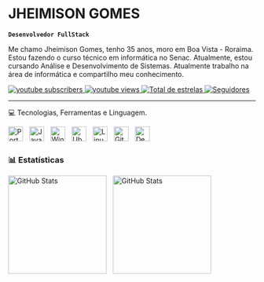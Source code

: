 # JHEIMISON GOMES 

**`Desenvolvedor FullStack`**

Me chamo Jheimison Gomes, tenho 35 anos, moro em Boa Vista - Roraima. Estou fazendo o curso técnico em informática no Senac. Atualmente, estou cursando Análise e Desenvolvimento de Sistemas. Atualmente trabalho na área de informática e compartilho meu conhecimento.
<p align="left">
    <a href="https://www.youtube.com/@?sub_confirmation=1">
        <img 
            alt="youtube subscribers" 
            title="Inscreva-se no meu canal" 
            src="https://custom-icon-badges.demolab.com/youtube/channel/subscribers/UCo-gJ8RnTn5akHqHvO55DVA?color=%23E05D44&label=Inscreva-se&logo=video&logoColor=white&style=for-the-badge&labelColor=CE4630"
        />
    </a>
    <a href="https://www.youtube.com/">
        <img 
            alt="youtube views" 
            title="Vizualizações no YouTube" 
            src="https://custom-icon-badges.demolab.com/youtube/channel/views/UCo-gJ8RnTn5akHqHvO55DVA?color=%23E1AD0E&logo=eye&logoColor=white&style=for-the-badge&labelColor=C79600"
        />
    </a> 
    <a href="https://github.com/jheimison10?tab=repositories&sort=stargazers">
        <img 
            alt="Total de estrelas" 
            title="Total de estrelas GitHub" 
            src="https://custom-icon-badges.demolab.com/github/stars/Larissakich?color=55960c&style=for-the-badge&labelColor=488207&logo=star&label=estrelas"
        />
    </a>
    <a href="https://github.com/jheimison10?tab=followers">
        <img 
            alt="Seguidores" 
            title="Me siga no GitHub" 
            src="https://custom-icon-badges.demolab.com/github/followers/Larissakich?color=236ad3&labelColor=1155ba&style=for-the-badge&logo=github&label=Seguidores&logoColor=white"
        />
    </a>
</p>

---

💻 Tecnologias, Ferramentas e Linguagem.


<img 
align="left" 
alt="Portugol"
title="Portugol" 
width="30px" 
style="padding-right: 10px;" 
src="https://univali-lite.github.io/Portugol-Studio/assets/img/logo.png" 
/>  

<img 
align="left" 
alt="Java" 
title="Java"
width="30px" 
style="padding-right: 10px;" 
src="https://cdn-icons-png.flaticon.com/512/226/226777.png" 
/>

<img
align="left"
alt="Windows Server"
title="Windows Server"
width="30px"
style="padding-right: 10px;"
src="https://cdn.jsdelivr.net/gh/devicons/devicon@latest/icons/windows8/windows8-original.svg"
/>

<img 
align="left" 
 alt="Ubuntu"
title="Ubuntu" 
width="30px" 
style="padding-right: 10px;" 
src="https://upload.wikimedia.org/wikipedia/commons/thumb/9/9e/UbuntuCoF.svg/1024px-UbuntuCoF.svg.png" 
/>

<img
align="left"
alt="Linux"
title="Linux"
width="30px"
style="padding-right: 10px;"
src="https://cdn.jsdelivr.net/gh/devicons/devicon@latest/icons/linux/linux-original.svg"
/>

<img 
align="left" 
alt="Git" 
title="Git"
width="30px" 
style="padding-right: 10px;" 
src="https://cdn.jsdelivr.net/gh/devicons/devicon@latest/icons/git/git-original.svg" 
/>

<img
align="left"
alt="Debian"
title="Debian"
width="30px"
style="padding-right: 10px;"
src="https://cdn.jsdelivr.net/gh/devicons/devicon@latest/icons/debian/debian-original.svg"
/>

<br/>
<br/>

### 📊 Estatísticas

<p>
  <img 
    align="left" 
    alt="GitHub Stats" 
    height="200" 
    style="padding-right: 10px;" 
    src="https://github-readme-stats.vercel.app/api?username=Jheimison10&show_icons=true&theme=tokyonight&include_all_commits=true&locale=pt-br" 
  />

<img 
      align="left" 
      alt="GitHub Stats" 
      height="200" 
      src="https://github-readme-stats.vercel.app/api/top-langs/?username=Jheimison10&theme=tokyonight&layout=compact&custom_title=Tecnologias&langs_count=9" 
  />

</p>
